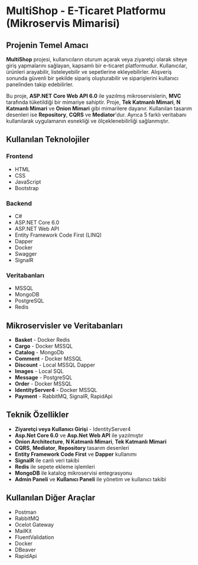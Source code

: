 # MultiShop - E-Ticaret Platformu (Mikroservis Mimarisi)

## Projenin Temel Amacı
**MultiShop** projesi, kullanıcıların oturum açarak veya ziyaretçi olarak siteye giriş yapmalarını sağlayan, kapsamlı bir e-ticaret platformudur. Kullanıcılar, ürünleri arayabilir, listeleyebilir ve sepetlerine ekleyebilirler. Alışveriş sonunda güvenli bir şekilde sipariş oluşturabilir ve siparişlerini kullanıcı panelinden takip edebilirler.

Bu proje, **ASP.NET Core Web API 6.0** ile yazılmış mikroservislerin, **MVC** tarafında tüketildiği bir mimariye sahiptir. Proje, **Tek Katmanlı Mimari**, **N Katmanlı Mimari** ve **Onion Mimari** gibi mimarilere dayanır. Kullanılan tasarım desenleri ise **Repository**, **CQRS** ve **Mediator**'dur. Ayrıca 5 farklı veritabanı kullanılarak uygulamanın esnekliği ve ölçeklenebilirliği sağlanmıştır.

## Kullanılan Teknolojiler

### Frontend
- HTML
- CSS
- JavaScript
- Bootstrap

### Backend
- C#
- ASP.NET Core 6.0
- ASP.NET Web API
- Entity Framework Code First (LINQ)
- Dapper
- Docker
- Swagger
- SignalR

### Veritabanları
- MSSQL
- MongoDB
- PostgreSQL
- Redis

## Mikroservisler ve Veritabanları
- **Basket** - Docker Redis
- **Cargo** - Docker MSSQL
- **Catalog** - MongoDb
- **Comment** - Docker MSSQL
- **Discount** - Local MSSQL Dapper
- **Images** - Local SQL
- **Message** - PostgreSQL
- **Order** - Docker MSSQL
- **IdentityServer4** - Docker MSSQL
- **Payment** - RabbitMQ, SignalR, RapidApi

## Teknik Özellikler
- **Ziyaretçi veya Kullanıcı Girişi** - IdentityServer4
- **Asp.Net Core 6.0** ve **Asp.Net Web API** ile yazılmıştır
- **Onion Architecture**, **N Katmanlı Mimari**, **Tek Katmanlı Mimari**
- **CQRS**, **Mediator**, **Repository** tasarım desenleri
- **Entity Framework Code First** ve **Dapper** kullanımı
- **SignalR** ile canlı veri takibi
- **Redis** ile sepete ekleme işlemleri
- **MongoDB** ile katalog mikroservisi entegrasyonu
- **Admin Paneli** ve **Kullanıcı Paneli** ile yönetim ve kullanıcı takibi

## Kullanılan Diğer Araçlar
- Postman
- RabbitMQ
- Ocelot Gateway
- MailKit
- FluentValidation
- Docker
- DBeaver
- RapidApi

